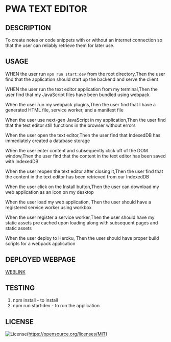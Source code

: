 #  PWA TEXT EDITOR

## DESCRIPTION

To create notes or code snippets with or without an internet connection
so that the user can reliably retrieve them for later use.

## USAGE

WHEN the user run `npm run start:dev` from the root directory,Then the user find that the application should start up the backend and serve the client

WHEN the user run the text editor application from my terminal,Then the user find that my JavaScript files have been bundled using webpack

When the user run my webpack plugins,Then the user find that I have a generated HTML file, service worker, and a manifest file

When the user use next-gen JavaScript in my application,Then the user find that the text editor still functions in the browser without errors

When the user open the text editor,Then the user find that IndexedDB has immediately created a database storage

When the user enter content and subsequently click off of the DOM window,Then the user find that the content in the text editor has been saved with IndexedDB

When the user reopen the text editor after closing it,Then the user find that the content in the text editor has been retrieved from our IndexedDB

When the user click on the Install button,Then the user can download my web application as an icon on my desktop

When the user load my web application, Then the user should have a registered service worker using workbox

When the user register a service worker,Then the user should have my static assets pre cached upon loading along with subsequent pages and static assets

When the user deploy to Heroku, Then the user should have proper build scripts for a webpack application

## DEPLOYED WEBPAGE

[WEBLINK](https://priyanka-text-editor-ac950edf7cf1.herokuapp.com/)

## TESTING

1. npm install - to install
2. npm run start:dev - to run the application

## LICENSE

![License](https://img.shields.io/badge/License-MIT-blue.svg)(https://opensource.org/licenses/MIT)